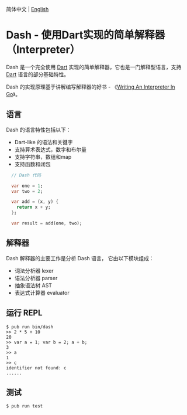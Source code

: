 简体中文 | [English](./README.md)

# Dash - 使用Dart实现的简单解释器（Interpreter）

Dash 是一个完全使用 [Dart](https://dart.dev) 实现的简单解释器，它也是一门解释型语言，支持 [Dart](https://dart.dev) 语言的部分基础特性。

Dash 的实现原理基于讲解编写解释器的好书 - 《[Writing An Interpreter In Go](https://interpreterbook.com/)》。

## 语言

Dash 的语言特性包括以下：

  * Dart-like 的语法和关键字
  * 支持算术表达式，数字和布尔量
  * 支持字符串，数组和map
  * 支持函数和闭包

  ``` dart
    // Dash 代码

    var one = 1;
    var two = 2;

    var add = (x, y) {
      return x + y;
    };

    var result = add(one, two);
  ```

## 解释器

Dash 解释器的主要工作是分析 Dash 语言， 它由以下模块组成：

  * 词法分析器 lexer
  * 语法分析器 parser
  * 抽象语法树 AST
  * 表达式计算器 evaluator

## 运行 REPL

    $ pub run bin/dash
    >> 2 * 5 + 10
    20
    >> var a = 1; var b = 2; a + b;
    3
    >> a
    1
    >> c
    identifier not found: c
    ......
    

## 测试

    $ pub run test
